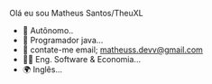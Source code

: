 Olá eu sou Matheus Santos/TheuXL

- 🔭 Autônomo..
- 🌱 Programador java...
- 👯 contate-me email; matheuss.devv@gmail.com
- 👨‍🎓 Eng. Software & Economia...
- 🌍 Inglês...
